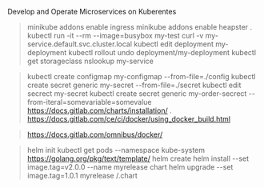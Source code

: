 Develop and Operate Microservices on  Kuberentes

> minikube addons enable ingress 
> minikube addons enable heapster 
. 
> kubectl run -it --rm --image=busybox  my-test
> curl -v my-service.default.svc.cluster.local
> kubectl edit deployment my-deployment
> kubectl rollout undo deployment/my-deployment
> kubectl get storageclass
> nslookup my-service

> kubectl create configmap my-configmap --from-file=./config
> kubectl create secret generic my-secret --from-file=./secret
> kubectl edit secrect my-secret
> kubectl create secret generic my-order-secrect --from-iteral=somevariable=somevalue
> https://docs.gitlab.com/charts/installation/
. https://docs.gitlab.com/ce/ci/docker/using_docker_build.html

> https://docs.gitlab.com/omnibus/docker/

> helm init
> kubectl get pods --namespace kube-system
> https://golang.org/pkg/text/template/
> helm create 
> helm install --set image.tag=v2.0.0 --name myrelease chart
> helm upgrade --set image.tag=1.0.1 myrelease /.chart



